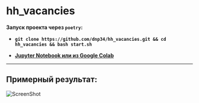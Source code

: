 # hh_vacancies

**Запуск проекта через `poetry`:**

- **`git clone https://github.com/dnp34/hh_vacancies.git && cd hh_vacancies && bash start.sh`**

- **[Jupyter Notebook или из Google Colab](https://github.com/dnp34/hh_vacancies/blob/main/L12_Python.ipynb)**

---

## Примерный результат:

![ScreenShot](https://raw.githubusercontent.com/dnp34/hh_vacancies/main/result.jpg)
